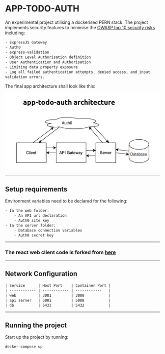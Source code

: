# APP-TODO-AUTH

An experimental project utilising a dockerised PERN stack. The project implements security features to minimise the [OWASP top 10 security risks](https://owasp.org/www-project-top-ten/) including:

    - ExpressJS Gateway
    - Auth0
    - express-validation
    - Object Level Authorisation definition
    - User Authentication and Authorisation
    - Limiting data property exposure
    - Log all failed authentication attempts, denied access, and input validation errors.

The final app architecture shall look like this:

![APP-TODO-AUTH ARCHITECTURE](/img/app-architecture.png)


---

## Setup requirements

Environment variables need to be declared for the following:

    - In the web folder: 
        - An API url declaration
        - Auth0 site key
    - In the server folder: 
        - Database connection variables
        - Auth0 secret key

---

### The react web client code is forked from [here](https://github.com/l0609890/pern-todo-app)

---

## Network Configuration

```
| Service      | Host Port    | Container Port |
| ------------ | ------------ | ------------   |
| web          | 3001         | 3000           |
| api server   | 5001         | 5000           |
| db           | 5433         | 5432           |
```

---

## Running the project

Start up the project by running:
```zsh
docker-compose up
```
